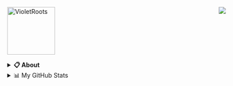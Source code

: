 <a href="https://discord.com/users/934530409293824020"><img align="right" src="https://lanyard-profile-readme.vercel.app/api/934530409293824020?bg=00000000" /></a>

<a href="https://vroots.pages.dev/index.html"><img src="https://vroots.pages.dev/images/button.png" alt="VioletRoots" height="110px"></a>
<details>
  <summary><b>📋 About</b></summary>

  I make html websites.\
  Mostly for fun.\
  Reach out.

  [🌐 website](https://vroots.pages.dev 'MY WEBSITE')
</details>

<details>
  <summary>📊 My GitHub Stats</summary>
  
![My github stats!](https://github-readme-stats.vercel.app/api?username=LushOtter&show_icons=true&custom_title=My%20Github%20Stats:&line_height=33&include_all_commits=true&bg_color=00000000&title_color=00CCAA&text_color=dddddd&hide_border=true&hide_title=true#gh-dark-mode-only) \
![My top langauges](https://github-readme-stats.vercel.app/api/top-langs?username=LushOtter&show_icons=true&layout=compact&card_width=645&bg_color=00000000&title_color=00CCAA&text_color=dddddd&hide_border=true&hide_title=true#gh-dark-mode-only)
</details>
